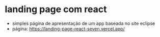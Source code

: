 # landing page com react

- simples página de apresentação de um app baseada no site eclipse
- página: https://landing-page-react-seven.vercel.app/
